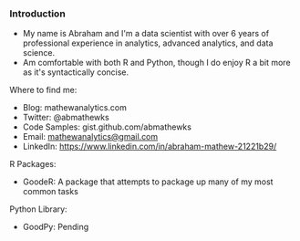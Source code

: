 ### Introduction 

- My name is Abraham and I'm a data scientist with over 6 years of professional experience in analytics, advanced analytics, and data science.
- Am comfortable with both R and Python, though I do enjoy R a bit more as it's syntactically concise.

Where to find me:
- Blog: mathewanalytics.com
- Twitter: @abmathewks 
- Code Samples: gist.github.com/abmathewks 
- Email: mathewanalytics@gmail.com
- LinkedIn: https://www.linkedin.com/in/abraham-mathew-21221b29/

R Packages: 
- GoodeR: A package that attempts to package up many of my most common tasks

Python Library: 
- GoodPy: Pending 

